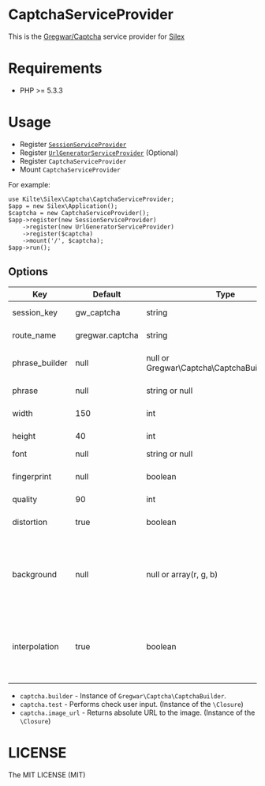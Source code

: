 # CaptchaServiceProvider

This is the [Gregwar/Captcha](https://github.com/Gregwar/Captcha/) service provider for [Silex](http://silex.sensiolabs.org)

# Requirements

- PHP >= 5.3.3

# Usage

- Register [`SessionServiceProvider`](http://silex.sensiolabs.org/doc/providers/session.html)
- Register [`UrlGeneratorServiceProvider`](http://silex.sensiolabs.org/doc/providers/url_generator.html) (Optional)
- Register `CaptchaServiceProvider`
- Mount `CaptchaServiceProvider`

For example:

    use Kilte\Silex\Captcha\CaptchaServiceProvider;
    $app = new Silex\Application();
    $captcha = new CaptchaServiceProvider();
    $app->register(new SessionServiceProvider)
        ->register(new UrlGeneratorServiceProvider)
        ->register($captcha)
        ->mount('/', $captcha);
    $app->run();

## Options

|  Key             |    Default      | Type                                            |  Description
|------------------|-----------------|-------------------------------------------------|--------
| session_key      | gw_captcha      | string                                          | Name of the session key
| route_name       | gregwar.captcha | string                                          | Name of the route
| phrase_builder   | null            | null or Gregwar\Captcha\CaptchaBuilderInterface | Phrase builder (will be used if phrase is null)
| phrase           | null            | string or null                                  | Overrides the phrase
| width            | 150             | int                                             | Image width in the pixels
| height           | 40              | int                                             | Image height in the pixels
| font             | null            | string or null                                  | Path to the font
| fingerprint      | null            | boolean                                         | *I don't know that it does, see sources*
| quality          | 90              | int                                             | Image quality
| distortion       | true            | boolean                                         | Enable or disable the distortion
| background       | null            | null or array(r, g, b)                          | Force background color (this will disable many effects and is not recommended)
| interpolation    | true            | boolean                                         | Enable or disable the interpolation, disabling it will be quicker but the images will look uglier



- `captcha.builder` - Instance of `Gregwar\Captcha\CaptchaBuilder`.
- `captcha.test` - Performs check user input. (Instance of the `\Closure`)
- `captcha.image_url` -  Returns absolute URL to the image. (Instance of the `\Closure`)

# LICENSE

The MIT LICENSE (MIT)